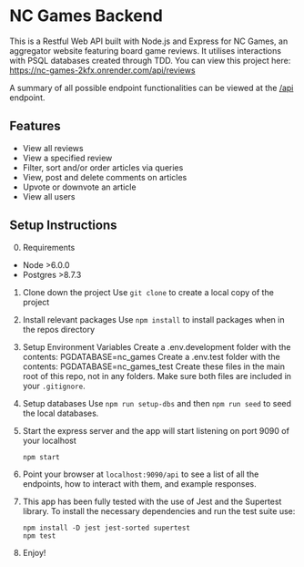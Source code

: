 # NC Games Backend

This is a Restful Web API built with Node.js and Express for NC Games, an aggregator website featuring board game reviews. It utilises interactions with PSQL databases created through TDD.
You can view this project here: https://nc-games-2kfx.onrender.com/api/reviews

A summary of all possible endpoint functionalities can be viewed at the [/api](https://nc-games-2kfx.onrender.com/api) endpoint.


## Features

* View all reviews
* View a specified review
* Filter, sort and/or order articles via queries
* View, post and delete comments on articles
* Upvote or downvote an article
* View all users


## Setup Instructions

0. Requirements
- Node >6.0.0
- Postgres >8.7.3

1. Clone down the project
Use ```git clone``` to create a local copy of the project

2. Install relevant packages
Use ```npm install``` to install packages when in the repos directory

3. Setup Environment Variables
Create a .env.development folder with the contents:
PGDATABASE=nc_games
Create a .env.test folder with the contents:
PGDATABASE=nc_games_test
Create these files in the main root of this repo, not in any folders.
Make sure both files are included in your ```.gitignore```.

4. Setup databases
Use ```npm run setup-dbs``` and then ```npm run seed``` to seed the local databases.


5. Start the express server and the app will start listening on 
port 9090 of your localhost
   ```
   npm start
   ```
6. Point your browser at `localhost:9090/api` to see a list of all the endpoints, how to interact with them, and example responses.

7. This app has been fully tested with the use of Jest and the Supertest library. To install the necessary dependencies and run the test suite use:
   ```
   npm install -D jest jest-sorted supertest
   npm test
   ```

8. Enjoy!





